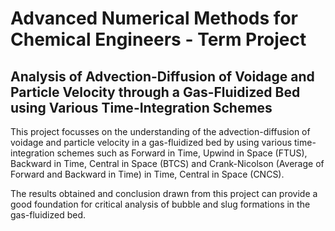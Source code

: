# Advanced Numerical Methods for Chemical Engineers - Term Project 
## Analysis of Advection-Diffusion of Voidage and Particle Velocity through a Gas-Fluidized Bed using Various Time-Integration Schemes

This project focusses on the understanding of the advection-diffusion of voidage and particle velocity in a gas-fluidized bed by using various time-integration schemes such as Forward in Time, Upwind in Space (FTUS), Backward in Time, Central in Space (BTCS) and Crank-Nicolson (Average of Forward and Backward in Time) in Time, Central in Space (CNCS). 

The results obtained and conclusion drawn from this project can provide a good foundation for critical analysis of bubble and slug formations in the gas-fluidized bed. 

